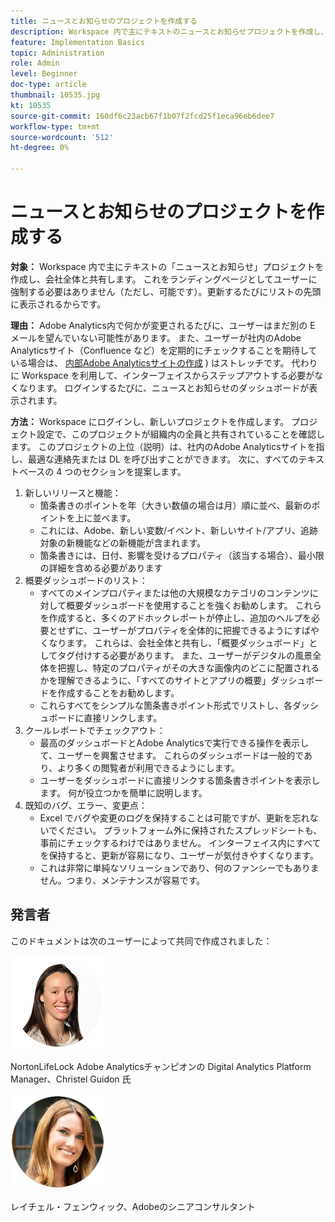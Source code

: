 ```yaml
---
title: ニュースとお知らせのプロジェクトを作成する
description: Workspace 内で主にテキストのニュースとお知らせプロジェクトを作成し、会社全体と共有します。
feature: Implementation Basics
topic: Administration
role: Admin
level: Beginner
doc-type: article
thumbnail: 10535.jpg
kt: 10535
source-git-commit: 160df6c23acb67f1b07f2fcd25f1eca96eb6dee7
workflow-type: tm+mt
source-wordcount: '512'
ht-degree: 0%

---
```



# ニュースとお知らせのプロジェクトを作成する

**対象：** Workspace 内で主にテキストの「ニュースとお知らせ」プロジェクトを作成し、会社全体と共有します。 これをランディングページとしてユーザーに強制する必要はありません（ただし、可能です）。更新するたびにリストの先頭に表示されるからです。

**理由：** Adobe Analytics内で何かが変更されるたびに、ユーザーはまだ別の E メールを望んでいない可能性があります。 また、ユーザーが社内のAdobe Analyticsサイト（Confluence など）を定期的にチェックすることを期待している場合は、 [内部Adobe Analyticsサイトの作成](create-an-internal-adobe-analytics-site.md) ) はストレッチです。 代わりに Workspace を利用して、インターフェイスからステップアウトする必要がなくなります。 ログインするたびに、ニュースとお知らせのダッシュボードが表示されます。

**方法：** Workspace にログインし、新しいプロジェクトを作成します。 プロジェクト設定で、このプロジェクトが組織内の全員と共有されていることを確認します。 このプロジェクトの上位（説明）は、社内のAdobe Analyticsサイトを指し、最適な連絡先または DL を呼び出すことができます。 次に、すべてのテキストベースの 4 つのセクションを提案します。
1. 新しいリリースと機能：
   * 箇条書きのポイントを年（大きい数値の場合は月）順に並べ、最新のポイントを上に並べます。
   * これには、Adobe、新しい変数/イベント、新しいサイト/アプリ、追跡対象の新機能などの新機能が含まれます。
   * 箇条書きには、日付、影響を受けるプロパティ（該当する場合）、最小限の詳細を含める必要があります
1. 概要ダッシュボードのリスト：
   * すべてのメインプロパティまたは他の大規模なカテゴリのコンテンツに対して概要ダッシュボードを使用することを強くお勧めします。 これらを作成すると、多くのアドホックレポートが停止し、追加のヘルプを必要とせずに、ユーザーがプロパティを全体的に把握できるようにすばやくなります。 これらは、会社全体と共有し、「概要ダッシュボード」としてタグ付けする必要があります。 また、ユーザーがデジタルの風景全体を把握し、特定のプロパティがその大きな画像内のどこに配置されるかを理解できるように、「すべてのサイトとアプリの概要」ダッシュボードを作成することをお勧めします。
   * これらすべてをシンプルな箇条書きポイント形式でリストし、各ダッシュボードに直接リンクします。
1. クールレポートでチェックアウト：
   * 最高のダッシュボードとAdobe Analyticsで実行できる操作を表示して、ユーザーを興奮させます。 これらのダッシュボードは一般的であり、より多くの閲覧者が利用できるようにします。
   * ユーザーをダッシュボードに直接リンクする箇条書きポイントを表示します。 何が役立つかを簡単に説明します。
1. 既知のバグ、エラー、変更点：
   * Excel でバグや変更のログを保持することは可能ですが、更新を忘れないでください。 プラットフォーム外に保持されたスプレッドシートも、事前にチェックするわけではありません。 インターフェイス内にすべてを保持すると、更新が容易になり、ユーザーが気付きやすくなります。
   * これは非常に単純なソリューションであり、何のファンシーでもありません。つまり、メンテナンスが容易です。

## 発言者

このドキュメントは次のユーザーによって共同で作成されました：

![Christel Guidon](assets/Christel-Headshot-150.png)

NortonLifeLock Adobe Analyticsチャンピオンの Digital Analytics Platform Manager、Christel Guidon 氏

![レイチェルフェンウィック](assets/Rachel-Fenwick-150.png)

レイチェル・フェンウィック、Adobeのシニアコンサルタント
